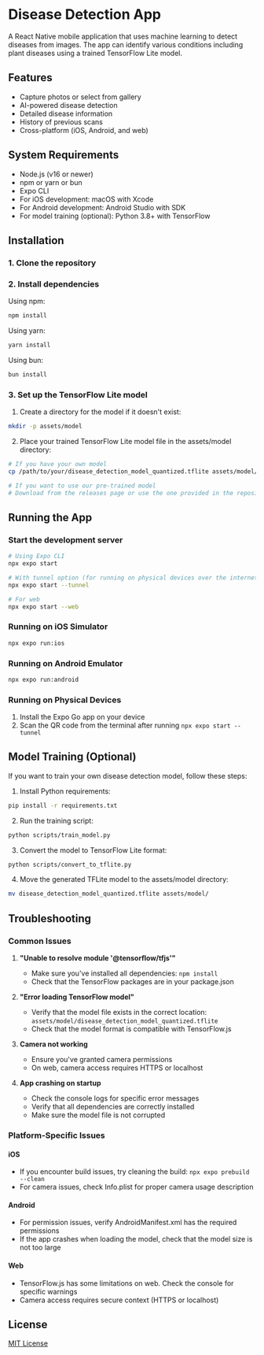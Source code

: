 # Disease Detection App

A React Native mobile application that uses machine learning to detect diseases from images. The app can identify various conditions including plant diseases using a trained TensorFlow Lite model.

## Features

- Capture photos or select from gallery
- AI-powered disease detection
- Detailed disease information
- History of previous scans
- Cross-platform (iOS, Android, and web)

## System Requirements

- Node.js (v16 or newer)
- npm or yarn or bun
- Expo CLI
- For iOS development: macOS with Xcode
- For Android development: Android Studio with SDK
- For model training (optional): Python 3.8+ with TensorFlow

## Installation

### 1. Clone the repository

### 2. Install dependencies

Using npm:

```bash
npm install
```

Using yarn:

```bash
yarn install
```

Using bun:

```bash
bun install
```

### 3. Set up the TensorFlow Lite model

1. Create a directory for the model if it doesn't exist:

```bash
mkdir -p assets/model
```

2. Place your trained TensorFlow Lite model file in the assets/model directory:

```bash
# If you have your own model
cp /path/to/your/disease_detection_model_quantized.tflite assets/model/

# If you want to use our pre-trained model
# Download from the releases page or use the one provided in the repository
```

## Running the App

### Start the development server

```bash
# Using Expo CLI
npx expo start

# With tunnel option (for running on physical devices over the internet)
npx expo start --tunnel

# For web
npx expo start --web
```

### Running on iOS Simulator

```bash
npx expo run:ios
```

### Running on Android Emulator

```bash
npx expo run:android
```

### Running on Physical Devices

1. Install the Expo Go app on your device
2. Scan the QR code from the terminal after running `npx expo start --tunnel`

## Model Training (Optional)

If you want to train your own disease detection model, follow these steps:

1. Install Python requirements:

```bash
pip install -r requirements.txt
```

2. Run the training script:

```bash
python scripts/train_model.py
```

3. Convert the model to TensorFlow Lite format:

```bash
python scripts/convert_to_tflite.py
```

4. Move the generated TFLite model to the assets/model directory:

```bash
mv disease_detection_model_quantized.tflite assets/model/
```



## Troubleshooting

### Common Issues

1. **"Unable to resolve module '@tensorflow/tfjs'"**

   - Make sure you've installed all dependencies: `npm install`
   - Check that the TensorFlow packages are in your package.json

2. **"Error loading TensorFlow model"**

   - Verify that the model file exists in the correct location: `assets/model/disease_detection_model_quantized.tflite`
   - Check that the model format is compatible with TensorFlow.js

3. **Camera not working**

   - Ensure you've granted camera permissions
   - On web, camera access requires HTTPS or localhost

4. **App crashing on startup**
   - Check the console logs for specific error messages
   - Verify that all dependencies are correctly installed
   - Make sure the model file is not corrupted

### Platform-Specific Issues

#### iOS

- If you encounter build issues, try cleaning the build: `npx expo prebuild --clean`
- For camera issues, check Info.plist for proper camera usage description

#### Android

- For permission issues, verify AndroidManifest.xml has the required permissions
- If the app crashes when loading the model, check that the model size is not too large

#### Web

- TensorFlow.js has some limitations on web. Check the console for specific warnings
- Camera access requires secure context (HTTPS or localhost)

## License

[MIT License](LICENSE)

